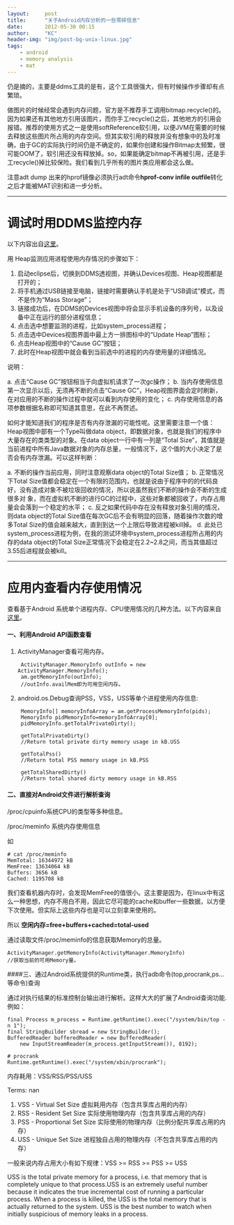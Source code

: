 ```yaml
---
layout:     post
title:      "关于Android内存分析的一些零碎信息"
date:       2012-05-30 00:15
author:     "KC"
header-img: "img/post-bg-unix-linux.jpg"
tags:
    - android
    - memory analysis
    - mat
---
```


仍是摘的，主要是ddms工具的是有，这个工具很强大，但有时候操作步骤却有点繁琐。

做图片的时候经常会遇到内存问题，官方是不推荐手工调用bitmap.recycle()的。因为如果还有其他地方引用该图片，而你手工recycle()之后，其他地方的引用会报错。推荐的使用方式之一是使用softReference软引用，以便JVM在需要的时候去释放这些图片所占用的内存空间。但其实软引用的释放并没有想象中的及时准确，由于GC的实际执行时间仍是不确定的，如果你创建和操作Bitmap太频繁，很可能OOM了，软引用还没有释放掉。so，如果能确定bitmap不再被引用，还是手工recycle()掉比较保险。我们看到几乎所有的图片类应用都会这么做。

注意adt dump 出来的hprof镜像必须执行adt命令**hprof-conv infile outfile**转化之后才能被MAT识别和进一步分析。

---

# 调试时用DDMS监控内存

以下内容出自[这里](http://blog.csdn.net/feng88724/article/details/6460918)。

用 Heap监测应用进程使用内存情况的步骤如下：

1. 启动eclipse后，切换到DDMS透视图，并确认Devices视图、Heap视图都是打开的；
2. 将手机通过USB链接至电脑，链接时需要确认手机是处于“USB调试”模式，而不是作为“Mass Storage”；
3. 链接成功后，在DDMS的Devices视图中将会显示手机设备的序列号，以及设备中正在运行的部分进程信息；
4. 点击选中想要监测的进程，比如system_process进程；
5. 点击选中Devices视图界面中最上方一排图标中的“Update Heap”图标；
6. 点击Heap视图中的“Cause GC”按钮；
7. 此时在Heap视图中就会看到当前选中的进程的内存使用量的详细情况。

说明：

a. 点击“Cause GC”按钮相当于向虚拟机请求了一次gc操作；
b. 当内存使用信息第一次显示以后，无须再不断的点击“Cause GC”，Heap视图界面会定时刷新，在对应用的不断的操作过程中就可以看到内存使用的变化；
c. 内存使用信息的各项参数根据名称即可知道其意思，在此不再赘述。

  如何才能知道我们的程序是否有内存泄漏的可能性呢。这里需要注意一个值：Heap视图中部有一个Type叫做data object，即数据对象，也就是我们的程序中大量存在的类类型的对象。在data object一行中有一列是“Total Size”，其值就是当前进程中所有Java数据对象的内存总量，一般情况下，这个值的大小决定了是否会有内存泄漏。可以这样判断：
  
a. 不断的操作当前应用，同时注意观察data object的Total Size值；
b. 正常情况下Total Size值都会稳定在一个有限的范围内，也就是说由于程序中的的代码良好，没有造成对象不被垃圾回收的情况，所以说虽然我们不断的操作会不断的生成很多对 象，而在虚拟机不断的进行GC的过程中，这些对象都被回收了，内存占用量会会落到一个稳定的水平；
c. 反之如果代码中存在没有释放对象引用的情况，则data object的Total Size值在每次GC后不会有明显的回落，随着操作次数的增多Total Size的值会越来越大，直到到达一个上限后导致进程被kill掉。
d. 此处已system_process进程为例，在我的测试环境中system_process进程所占用的内存的data object的Total Size正常情况下会稳定在2.2~2.8之间，而当其值超过3.55后进程就会被kill。

---

# 应用内查看内存使用情况

查看基于Android 系统单个进程内存、CPU使用情况的几种方法。以下内容来自[这里](http://blog.csdn.net/kieven2008/article/details/6445421)。

#### 一、利用Android API函数查看

1. ActivityManager查看可用内存。

		ActivityManager.MemoryInfo outInfo = new ActivityManager.MemoryInfo(); 
		am.getMemoryInfo(outInfo); 
		//outInfo.availMem即为可用空闲内存。

2. android.os.Debug查询PSS，VSS，USS等单个进程使用内存信息:

		MemoryInfo[] memoryInfoArray = am.getProcessMemoryInfo(pids); 
		MemoryInfo pidMemoryInfo=memoryInfoArray[0];
		pidMemoryInfo.getTotalPrivateDirty();
		
		getTotalPrivateDirty()
		//Return total private dirty memory usage in kB.USS
		
		getTotalPss()
		//Return total PSS memory usage in kB.PSS
		
		getTotalSharedDirty()
		//Return total shared dirty memory usage in kB.RSS


#### 二、直接对Android文件进行解析查询
/proc/cpuinfo系统CPU的类型等多种信息。

/proc/meminfo 系统内存使用信息

如

	# cat /proc/meminfo
	MemTotal: 16344972 kB
	MemFree: 13634064 kB
	Buffers: 3656 kB
	Cached: 1195708 kB
	
我们查看机器内存时，会发现MemFree的值很小。这主要是因为，在linux中有这么一种思想，内存不用白不用，因此它尽可能的cache和buffer一些数据，以方便下次使用。但实际上这些内存也是可以立刻拿来使用的。

所以 **空闲内存=free+buffers+cached=total-used**

通过读取文件/proc/meminfo的信息获取Memory的总量。

	ActivityManager.getMemoryInfo(ActivityManager.MemoryInfo)
	//获取当前的可用Memory量。

 

####三、通过Android系统提供的Runtime类，执行adb命令(top,procrank,ps...等命令)查询

通过对执行结果的标准控制台输出进行解析。这样大大的扩展了Android查询功能.例如：

	final Process m_process = Runtime.getRuntime().exec("/system/bin/top -n 1");
	final StringBuilder sbread = new StringBuilder();
	BufferedReader bufferedReader = new BufferedReader(
	    new InputStreamReader(m_process.getInputStream()), 8192);

	# procrank	
	Runtime.getRuntime().exec("/system/xbin/procrank");
	
内存耗用：VSS/RSS/PSS/USS

Terms:
nan
1. VSS - Virtual Set Size 虚拟耗用内存（包含共享库占用的内存）
2. RSS - Resident Set Size 实际使用物理内存（包含共享库占用的内存）
3. PSS - Proportional Set Size 实际使用的物理内存（比例分配共享库占用的内存）
4. USS - Unique Set Size 进程独自占用的物理内存（不包含共享库占用的内存）

一般来说内存占用大小有如下规律：VSS >= RSS >= PSS >= USS

USS is the total private memory for a process, i.e. that memory that is completely unique to that process.USS is an extremely useful number because it indicates the true incremental cost of running a particular process. When a process is killed, the USS is the total memory that is actually returned to the system. USS is the best number to watch when initially suspicious of memory leaks in a process.